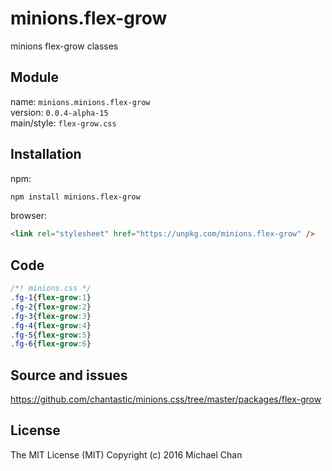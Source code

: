 # minions.flex-grow
minions flex-grow classes

## Module
name: `minions.minions.flex-grow`  
version: `0.0.4-alpha-15`  
main/style: `flex-grow.css`  

## Installation
npm:
```bash
npm install minions.flex-grow
```

browser:
```html
<link rel="stylesheet" href="https://unpkg.com/minions.flex-grow" />
```

## Code
```css
/*! minions.css */
.fg-1{flex-grow:1}
.fg-2{flex-grow:2}
.fg-3{flex-grow:3}
.fg-4{flex-grow:4}
.fg-5{flex-grow:5}
.fg-6{flex-grow:6}

```

## Source and issues

https://github.com/chantastic/minions.css/tree/master/packages/flex-grow

## License

The MIT License (MIT)
Copyright (c) 2016 Michael Chan